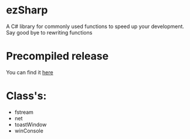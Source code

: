 # ezSharp
A C# library for commonly used functions to speed up your development. Say good bye to rewriting functions

# Precompiled release
You can find it [here](https://github.com/romancewastaken/ezSharp/releases)


# Class's:
* fstream
* net
* toastWindow
* winConsole
